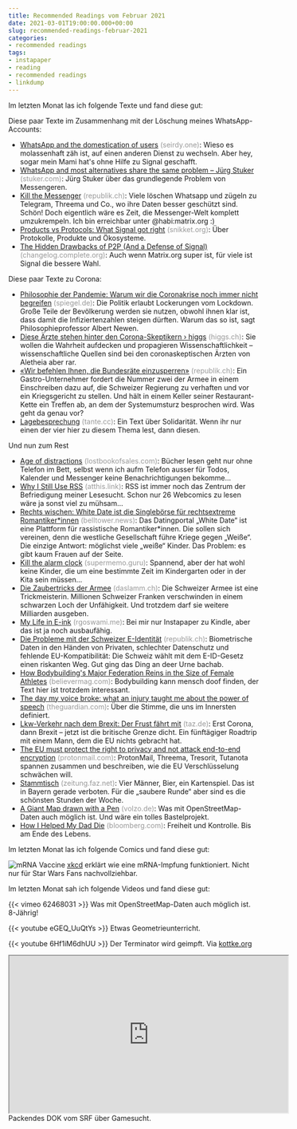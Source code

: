 ```yaml
---
title: Recommended Readings vom Februar 2021
date: 2021-03-01T19:00:00.000+00:00
slug: recommended-readings-februar-2021
categories:
- recommended readings
tags:
- instapaper
- reading
- recommended readings
- linkdump
---
```


Im letzten Monat las ich folgende Texte und fand diese gut:

Diese paar Texte im Zusammenhang mit der Löschung meines WhatsApp-Accounts:
- [WhatsApp and the domestication of users](https://seirdy.one/2021/01/27/whatsapp-and-the-domestication-of-users.html) <span style="color: #999999;">(seirdy.one)</span>: Wieso es molassenhaft zäh ist, auf einen anderen Dienst zu wechseln. Aber hey, sogar mein Mami hat's ohne Hilfe zu Signal geschafft.
- [WhatsApp and most alternatives share the same problem – Jürg Stuker](https://stuker.com/2021/whatsapp-and-most-alternatives-share-the-same-problem/) <span style="color: #999999;">(stuker.com)</span>: Jürg Stuker über das grundlegende Problem von Messengeren.
- [Kill the Messenger](https://www.republik.ch/2021/02/24/kill-the-messenger) <span style="color: #999999;">(republik.ch)</span>: Viele löschen Whatsapp und zügeln zu Telegram, Threema und Co., wo ihre Daten besser geschützt sind. Schön! Doch eigentlich wäre es Zeit, die Messenger-Welt komplett umzukrempeln. Ich bin erreichbar unter @habi:matrix.org :)
- [Products vs Protocols: What Signal got right](https://snikket.org/blog/products-vs-protocols/) <span style="color: #999999;">(snikket.org)</span>: Über Protokolle, Produkte und Ökosysteme.
- [The Hidden Drawbacks of P2P (And a Defense of Signal)](https://changelog.complete.org/archives/10216-the-hidden-drawbacks-of-p2p-and-a-defense-of-signal) <span style="color: #999999;">(changelog.complete.org)</span>: Auch wenn Matrix.org super ist, für viele ist Signal die bessere Wahl.

Diese paar Texte zu Corona:
- [Philosophie der Pandemie: Warum wir die Coronakrise noch immer nicht begreifen](https://www.spiegel.de/psychologie/corona-leugnen-warum-wir-die-krise-noch-immer-nicht-begreifen-a-fcab1895-247a-463d-9210-b7827badf598) <span style="color: #999999;">(spiegel.de)</span>: Die Politik erlaubt Lockerungen vom Lockdown. Große Teile der Bevölkerung werden sie nutzen, obwohl ihnen klar ist, dass damit die Infiziertenzahlen steigen dürften. Warum das so ist, sagt Philosophieprofessor Albert Newen.
- [Diese Ärzte stehen hinter den Corona-Skeptikern › higgs](https://www.higgs.ch/diese-aerzte-stehen-hinter-den-corona-skeptikern/39425/) <span style="color: #999999;">(higgs.ch)</span>: Sie wollen die Wahrheit aufdecken und propagieren Wissenschaftlichkeit – wissenschaftliche Quellen sind bei den coronaskeptischen Ärzten von Aletheia aber rar.
- [«Wir befehlen Ihnen, die Bundesräte einzusperren»](https://www.republik.ch/2021/01/21/wir-befehlen-ihnen-die-sieben-bundesraete-in-gefaengnisse-einzusperren) <span style="color: #999999;">(republik.ch)</span>: Ein Gastro-Unternehmer fordert die Nummer zwei der Armee in einem Einschreiben dazu auf, die Schweizer Regierung zu verhaften und vor ein Kriegsgericht zu stellen. Und hält in einem Keller seiner Restaurant-Kette ein Treffen ab, an dem der Systemumsturz besprochen wird. Was geht da genau vor?
- [Lagebesprechung](https://tante.cc/2021/01/25/lagebesprechung/) <span style="color: #999999;">(tante.cc)</span>: Ein Text über Solidarität. Wenn ihr nur einen der vier hier zu diesem Thema lest, dann diesen.

Und nun zum Rest
- [Age of distractions](https://www.lostbookofsales.com/age-of-distractions/) <span style="color: #999999;">(lostbookofsales.com)</span>: Bücher lesen geht nur ohne Telefon im Bett, selbst wenn ich aufm Telefon ausser für Todos, Kalender und Messenger keine Benachrichtigungen bekomme...
- [Why I Still Use RSS](https://atthis.link/blog/2021/rss.html) <span style="color: #999999;">(atthis.link)</span>: RSS ist immer noch das Zentrum der Befriedigung meiner Lesesucht. Schon nur 26 Webcomics zu lesen wäre ja sonst viel zu mühsam...
- [Rechts wischen: White Date ist die Singlebörse für rechtsextreme Romantiker*innen](https://www.belltower.news/rechts-wischen-white-date-ist-die-singleboerse-fuer-rechtsextreme-romantikerinnen-111779/) <span style="color: #999999;">(belltower.news)</span>: Das Datingportal „White Date“ ist eine Plattform für rassistische Romantiker*innen. Die sollen sich vereinen, denn die westliche Gesellschaft führe Kriege gegen „Weiße“. Die einzige Antwort: möglichst viele „weiße“ Kinder. Das Problem: es gibt kaum Frauen auf der Seite.
- [Kill the alarm clock](https://supermemo.guru/wiki/Kill_the_alarm_clock) <span style="color: #999999;">(supermemo.guru)</span>: Spannend, aber der hat wohl keine Kinder, die um eine bestimmte Zeit im Kindergarten oder in der Kita sein müssen...
- [Die Zaubertricks der Armee](https://daslamm.ch/die-zaubertricks-der-armee/) <span style="color: #999999;">(daslamm.ch)</span>: Die Schweizer Armee ist eine Trickmeisterin. Millionen Schweizer Franken verschwinden in einem schwarzen Loch der Unfähigkeit. Und trotzdem darf sie weitere Milliarden ausgeben.
- [My Life in E-ink](https://rgoswami.me/posts/my-life-in-eink/) <span style="color: #999999;">(rgoswami.me)</span>: Bei mir nur Instapaper zu Kindle, aber das ist ja noch ausbaufähig.
- [Die Probleme mit der Schweizer E-Identität](https://www.republik.ch/2021/01/28/die-probleme-mit-der-schweizer-e-identitaet) <span style="color: #999999;">(republik.ch)</span>: Biometrische Daten in den Händen von Privaten, schlechter Daten­schutz und fehlende EU-Kompatibilität: Die Schweiz wählt mit dem E-ID-Gesetz einen riskanten Weg. Gut ging das Ding an deer Urne bachab.
- [How Bodybuilding's Major Federation Reins in the Size of Female Athletes](https://believermag.com/the-feminine-physique/) <span style="color: #999999;">(believermag.com)</span>: Bodybuilding kann mensch doof finden, der Text hier ist trotzdem interessant.
- [The day my voice broke: what an injury taught me about the power of speech](http://www.theguardian.com/music/2021/jan/19/vocal-polyps-injury-singing-john-colapinto-steven-zeitels) <span style="color: #999999;">(theguardian.com)</span>: Über die Stimme, die uns im Innersten definiert.
- [Lkw-Verkehr nach dem Brexit: Der Frust fährt mit](https://taz.de/!5743998/) <span style="color: #999999;">(taz.de)</span>: Erst Corona, dann Brexit – jetzt ist die britische Grenze dicht. Ein fünftägiger Roadtrip mit einem Mann, dem die EU nichts gebracht hat.
- [The EU must protect the right to privacy and not attack end-to-end encryption](https://protonmail.com/blog/joint-statement-eu-encryption/) <span style="color: #999999;">(protonmail.com)</span>: ProtonMail, Threema, Tresorit, Tutanota spannen zusammen und beschreiben, wie die EU Verschlüsselung schwächen will.
- [Stammtisch](https://zeitung.faz.net/fas/politik/2021-02-07/944b4b8a756b8e47ed400957e37ad3c2) <span style="color: #999999;">(zeitung.faz.net)</span>: Vier Männer, Bier, ein Kartenspiel. Das ist in Bayern gerade verboten. Für die „saubere Runde“ aber sind es die schönsten Stunden der Woche.
- [A Giant Map drawn with a Pen](http://volzo.de/posts/plottermap/) <span style="color: #999999;">(volzo.de)</span>: Was mit OpenStreetMap-Daten auch möglich ist. Und wäre ein tolles Bastelprojekt.
- [How I Helped My Dad Die](https://www.bloomberg.com/news/features/2021-01-27/death-with-dignity-how-i-helped-my-dad-die) <span style="color: #999999;">(bloomberg.com)</span>: Freiheit und Kontrolle. Bis am Ende des Lebens.

Im letzten Monat las ich folgende Comics und fand diese gut:

![mRNA Vaccine](https://imgs.xkcd.com/comics/mrna_vaccine.png)
[xkcd](https://xkcd.com/2425/) erklärt wie eine mRNA-Impfung funktioniert. Nicht nur für Star Wars Fans nachvollziehbar.

Im letzten Monat sah ich folgende Videos und fand diese gut:

{{< vimeo 62468031 >}}
Was mit OpenStreetMap-Daten auch möglich ist. 8-Jährig!

{{< youtube eGEQ_UuQtYs >}}
Etwas Geometrieunterricht.

{{< youtube 6Hf1iM6dhUU >}}
Der Terminator wird geimpft. Via [kottke.org](https://kottke.org/21/01/come-with-me-if-you-want-to-live)

<iframe width="560" height="315" src="https://srf.ch/play/embed?urn=urn:srf:video:d0377540-7030-4320-8902-641f46ac8c0e&subdivisions=false" allowfullscreen allow="geolocation *; autoplay; encrypted-media"></iframe>
Packendes DOK vom SRF über Gamesucht.